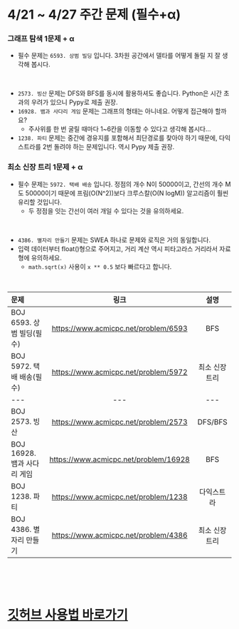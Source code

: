 # 4/21 ~ 4/27 주간 문제 (필수+α)

### 그래프 탐색 1문제 + α
  - 필수 문제는 `6593. 상범 빌딩` 입니다. 3차원 공간에서 델타를 어떻게 돌릴 지 잘 생각해 봅시다.

<br>

  - `2573. 빙산` 문제는 DFS와 BFS를 동시에 활용하셔도 좋습니다. Python은 시간 초과의 우려가 있으니 Pypy로 제출 권장.
  - `16928. 뱀과 사다리 게임` 문제는 그래프의 형태는 아니네요. 어떻게 접근해야 할까요?
    - 주사위를 한 번 굴릴 때마다 1~6칸을 이동할 수 있다고 생각해 봅시다...
  - `1238. 파티` 문제는 중간에 경유지를 포함해서 최단경로를 찾아야 하기 때문에, 다익스트라를 2번 돌려야 하는 문제입니다. 역시 Pypy 제출 권장.


### 최소 신장 트리 1문제 + α
  - 필수 문제는 `5972. 택배 배송` 입니다. 정점의 개수 N이 50000이고, 간선의 개수 M도 50000이기 때문에 프림(O(N^2))보다 크루스칼(O(N logM)) 알고리즘이 훨씬 유리할 것입니다.
    - 두 정점을 잇는 간선이 여러 개일 수 있다는 것을 유의하세요.
  
<br>

  - `4386. 별자리 만들기` 문제는 SWEA 하나로 문제와 로직은 거의 동일합니다.
  - 입력 데이터부터 float()형으로 주어지고, 거리 계산 역시 피타고라스 거리라서 자료형에 유의하세요. 
    - `math.sqrt(x)` 사용이 `x ** 0.5` 보다 빠르다고 합니다.

<br>


<center>

|문제|링크|설명|
|:---|:---:|:---:|
|BOJ 6593. 상범 빌딩(필수)|https://www.acmicpc.net/problem/6593|BFS|
|BOJ 5972. 택배 배송(필수)|https://www.acmicpc.net/problem/5972|최소 신장 트리|
|---|---|---|
|BOJ 2573. 빙산|https://www.acmicpc.net/problem/2573|DFS/BFS|
|BOJ 16928. 뱀과 사다리 게임|https://www.acmicpc.net/problem/16928|BFS|
|BOJ 1238. 파티|https://www.acmicpc.net/problem/1238|다익스트라|
|BOJ 4386. 별자리 만들기|https://www.acmicpc.net/problem/4386|최소 신장 트리|

</center>


<br>
<br>
<br>


# [깃허브 사용법 바로가기](GUIDE.md)

</center>
